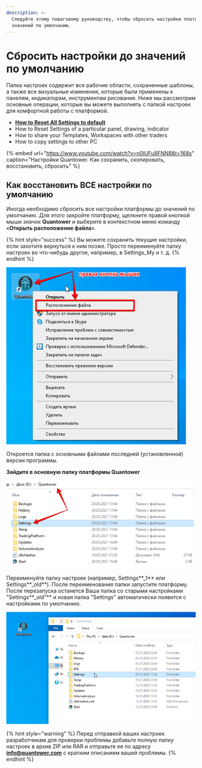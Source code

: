 ```yaml
---
description: >-
  Следуйте этому пошаговому руководству, чтобы сбросить настройки платформы до
  значений по умолчанию.
---
```


# Сбросить настройки до значений по умолчанию

Папка настроек содержит все рабочие области, сохраненные шаблоны, а также все визуальные изменения, которые были применены к панелям, индикаторам, инструментам рисования. Ниже мы рассмотрим основные операции, которые вы можете выполнять с папкой настроек для комфортной работы с платформой.

* [**How to Reset All Settings to default**](reset-settings-to-default.md#how-to-reset-all-settings-to-default)
* How to Reset Settings of a particular panel, drawing, indicator
* How to share your Templates, Workspaces with other traders
* How to copy settings to other PC

{% embed url="https://www.youtube.com/watch?v=n0lUFu8FNN8&t=168s" caption="Настройки Quantower.  Как сохранить, скопировать, восстановить, сбросить" %}

## Как восстановить ВСЕ настройки по умолчанию

Иногда необходимо сбросить все настройки платформы до значений по умолчанию. Для этого закройте платформу, щелкните правой кнопкой мыши значок **Quantower** и выберите в контекстном меню команду «**Открыть расположение файла**».

{% hint style="success" %}
Вы можете сохранить текущие настройки, если захотите вернуться к ним позже. Просто переименуйте папку настроек во что-нибудь другое, например, в Settings\_My и т. д.
{% endhint %}

![](../.gitbook/assets/raspolozhenie-faila.png)

Откроется папка с основными файлами последней \(установленной\) версии программы.

**Зайдите в основную папку платформы  Quantower**  


![](../.gitbook/assets/papka-nastroek.png)

Переименуйте папку настроек \(например, Settings**\_1** или Settings**\_old**\). После переименования папки запустите платформу. После перезапуска останется Ваша папка со старыми настройками "Settings**\_old"** и новая папка "Settings"  автоматически появится с настройками по умолчанию.

![&#x41D;&#x43E;&#x432;&#x430;&#x44F; &#x43F;&#x430;&#x43F;&#x43A;&#x430; &#x43D;&#x430;&#x441;&#x442;&#x440;&#x43E;&#x435;&#x43A; &#x430;&#x432;&#x442;&#x43E;&#x43C;&#x430;&#x442;&#x438;&#x447;&#x435;&#x441;&#x43A;&#x438; &#x43F;&#x43E;&#x44F;&#x432;&#x438;&#x442;&#x441;&#x44F; &#x441; &#x43D;&#x430;&#x441;&#x442;&#x440;&#x43E;&#x439;&#x43A;&#x430;&#x43C;&#x438; &#x43F;&#x43E; &#x443;&#x43C;&#x43E;&#x43B;&#x447;&#x430;&#x43D;&#x438;&#x44E;.](../.gitbook/assets/settings-folder.gif)

{% hint style="warning" %}
Перед отправкой ваших настроек разработчикам для проверки проблемы добавьте полную папку настроек в архив ZIP или RAR и отправьте ее по адресу **info@quantower.com** с кратким описанием вашей проблемы.
{% endhint %}


